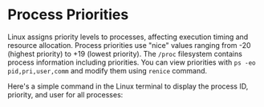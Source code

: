 # Process Priorities

Linux assigns priority levels to processes, affecting execution timing and resource allocation. Process priorities use "nice" values ranging from -20 (highest priority) to +19 (lowest priority). The `/proc` filesystem contains process information including priorities. You can view priorities with `ps -eo pid,pri,user,comm` and modify them using `renice` command.

Here's a simple command in the Linux terminal to display the process ID, priority, and user for all processes:

```